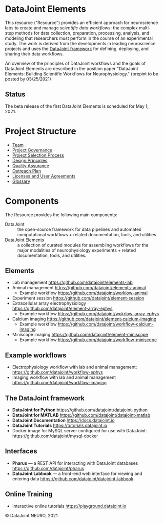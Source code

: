 # DataJoint Elements 
This resource ("Resource") provides an efficient approach for neuroscience labs to create and manage *scientific data workflows*: the complex multi-step methods for data collection, preparation, processing, analysis, and modeling that researchers must perform in the course of an experimental study. 
The work is derived from the developments in leading neuroscience projects and uses the [DataJoint framework](https://datajoint.io) for defining, deploying, and sharing their data workflows. 

An overview of the principles of DataJoint workflows and the goals of DataJoint Elements are described in the position paper "DataJoint Elements: Building Scientific Workflows for Neurophysiology." (prepint to be posted by 03/25/2021)

## Status 
The beta release of the first DataJoint Elements is scheduled for May 1, 2021.


# Project Structure
* [Team](Team.md)
* [Project Governance](Governance.md)
* [Project Selection Process](Selection.md)
* [Design Principles](DesignPrinciples.md)
* [Quality Assurance](QualityAssurance.md)
* [Outreach Plan](Outreach.md)
* [Licenses and User Agreements](Licenses.md)
* [Glossary](Glossary.md) 

# Components 
The Resource provides the following main components:
<dl>
<dt> DataJoint
<dd> the open-source framework for data pipelines and automated computational workflows + related documentation, tools, and utilities.

<dt> DataJoint Elements
<dd>  a collection of curated modules for assembling workflows for the major modalities of neurophysiology experiments + related documentation, tools, and utilities.
</dl>

## Elements
* Lab management https://github.com/datajoint/elements-lab 
* Animal management https://github.com/datajoint/elements-animal
  * Example workflow  https://github.com/datajoint/worklow-animal
* Experiment session https://github.com/datajoint/element-session
* Extracellular array electrophysiology https://github.com/datajoint/element-array-ephys
  * Example workflow https://github.com/datajoint/wokrlow-array-ephys
* Calcium imaging https://github.com/datajoint/element-calcium-imaging
  * Example workflow https://github.com/datajoint/workflow-calcium-imaging
* Miniscope imaging https://github.com/datajoint/element-miniscope
  * Example workflow https://github.com/datajoint/workflow-miniscope
   
## Example workflows 
* Electrophysiology workflow with lab and animal management: https://github.com/datajoint/workflow-ephys
* Imaging workflow with lab and animal management https://github.com/datajoint/workflow-imaging


## The DataJoint framework 
* **DataJoint for Python** https://github.com/datajoint/datajoint-python    
* **DataJoint for MATLAB** https://github.com/datajoint/datajoint-matlab    
* **DataJoint Documentation** https://docs.datajoint.io 
* **DataJoint Tutorials** https://tutorials.datajoint.io
* Docker image for MySQL server configured for use with DataJoint:  https://github.com/datajoint/mysql-docker

## Interfaces 
* **Pharus** — a REST API for interacting with DataJoint databases  https://github.com/datajoint/pharus
* **DataJoint Labbook** — a front-end web interface for viewing and entering data  https://github.com/datajoint/datajoint-labbook

## Online Training  
* Interactive online tutorials https://playground.datajoint.io

&copy; DataJoint NEURO, 2021

